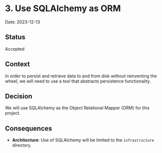 # 3. Use SQLAlchemy as ORM

Date: 2023-12-13

## Status

Accepted

## Context

In order to persist and retrieve data to and from disk without reinventing the
wheel, we will need to use a tool that abstracts persistence functionality.

## Decision

We will use SQLAlchemy as the Object Relational Mapper (ORM) for this project.

## Consequences

- **Architecture**: Use of SQLAlchemy will be limited to the `infrastructure`
  directory.
